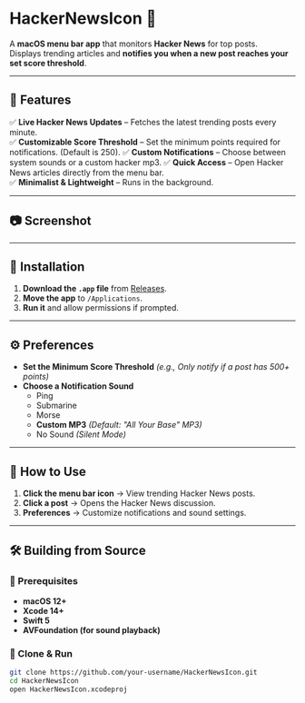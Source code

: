 # HackerNewsIcon 🚀

A **macOS menu bar app** that monitors **Hacker News** for top posts.  
Displays trending articles and **notifies you when a new post reaches your set score threshold**.

---

## 📌 Features
✅ **Live Hacker News Updates** – Fetches the latest trending posts every minute.  
✅ **Customizable Score Threshold** – Set the minimum points required for notifications. (Default is 250).
✅ **Custom Notifications** – Choose between system sounds or a custom hacker mp3.
✅ **Quick Access** – Open Hacker News articles directly from the menu bar.  
✅ **Minimalist & Lightweight** – Runs in the background.  

---

## 📷 Screenshot

---

## 🔧 Installation
1. **Download the `.app` file** from [Releases](https://github.com/your-username/HackerNewsIcon/releases).  
2. **Move the app** to `/Applications`.  
3. **Run it** and allow permissions if prompted.  

---

## ⚙️ Preferences
- **Set the Minimum Score Threshold** *(e.g., Only notify if a post has 500+ points)*
- **Choose a Notification Sound**
  - Ping
  - Submarine
  - Morse
  - **Custom MP3** *(Default: "All Your Base" MP3)*
  - No Sound *(Silent Mode)*

---

## 🚀 How to Use
1. **Click the menu bar icon** → View trending Hacker News posts.
2. **Click a post** → Opens the Hacker News discussion.
3. **Preferences** → Customize notifications and sound settings.

---

## 🛠️ Building from Source
### **🔹 Prerequisites**
- **macOS 12+**
- **Xcode 14+**
- **Swift 5**
- **AVFoundation (for sound playback)**

### **🔹 Clone & Run**
```sh
git clone https://github.com/your-username/HackerNewsIcon.git
cd HackerNewsIcon
open HackerNewsIcon.xcodeproj

